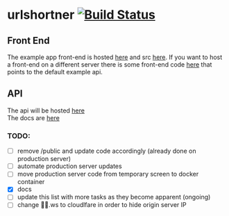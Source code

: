 # urlshortner [![Build Status](https://travis-ci.com/persa188/urlshortener.svg?token=ioxJqCa1fJPNAPQhWhxn&branch=master)](https://travis-ci.com/persa188/urlshortener)


## Front End
The example app front-end is hosted [here](https://url.sanic.ca) and src [here](/public). If you want to host a front-end on a different server there is some front-end code [here](https://github.com/persa188/url-shortener-frontend) that points to the default example api.

## API
The api will be hosted [here](https://api2.sanic.ca)  
The docs are [here](/docs)

### TODO:
- [ ] remove /public and update code accordingly  (already done on production server)
- [ ] automate production server updates
- [ ] move production server code from temporary screen to docker container
- [x] docs
- [ ] update this list with more tasks as they become apparent (ongoing)
- [ ] change 🎉💯.ws to cloudlfare in order to hide origin server IP

